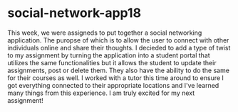 # social-network-app18

This week, we were assigneds to put together a social networking application. The puropse of which is to allow the user to connect with other individuals online and share their thoughts. I decieded to add a type of twist to my assignment by turning the application into a student portal that utilizes the same functionalities but it allows the student to update their assignments, post or delete them. They also have the ability to do the same for their courses as well. I worked with a tutor this time around to ensure I got everything connected to their appropriate locations and I've learned many things from this experience. I am truly excited for my next assignment!